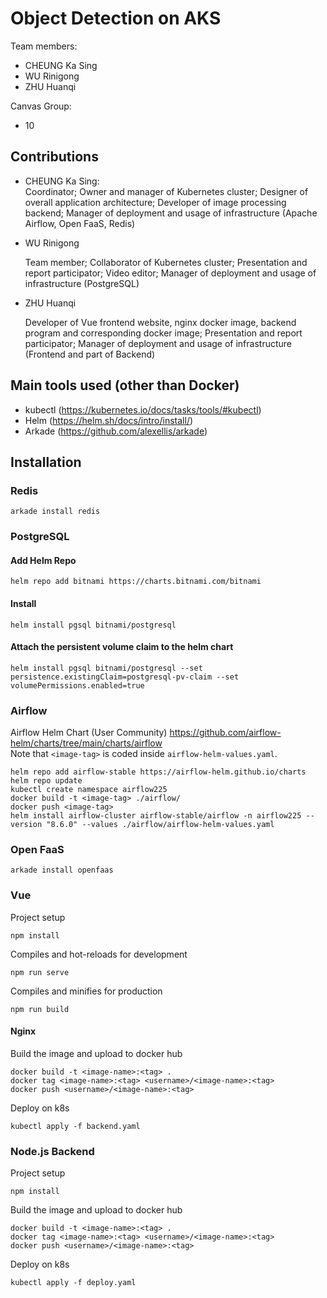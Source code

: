 # Object Detection on AKS  

Team members:  
* CHEUNG Ka Sing
* WU Rinigong 
* ZHU Huanqi

Canvas Group:  
* 10

## Contributions
* CHEUNG Ka Sing:  
  Coordinator; Owner and manager of Kubernetes cluster; Designer of overall application architecture; Developer of image processing backend; Manager of deployment and usage of infrastructure (Apache Airflow, Open FaaS, Redis)
  
* WU Rinigong

  Team member; Collaborator of Kubernetes cluster; Presentation and report participator; Video editor; Manager of deployment and usage of infrastructure (PostgreSQL)

* ZHU Huanqi

  Developer of Vue frontend website, nginx docker image, backend program and corresponding docker image; Presentation and report participator;  Manager of deployment and usage of infrastructure (Frontend and part of Backend)

## Main tools used (other than Docker)
- kubectl (https://kubernetes.io/docs/tasks/tools/#kubectl)
- Helm (https://helm.sh/docs/intro/install/)
- Arkade (https://github.com/alexellis/arkade)

## Installation
### Redis
```
arkade install redis
```
### PostgreSQL
#### Add Helm Repo
```
helm repo add bitnami https://charts.bitnami.com/bitnami
```
#### Install
```
helm install pgsql bitnami/postgresql
```
#### Attach the persistent volume claim to the helm chart
```
helm install pgsql bitnami/postgresql --set persistence.existingClaim=postgresql-pv-claim --set volumePermissions.enabled=true
```

### Airflow
Airflow Helm Chart (User Community) https://github.com/airflow-helm/charts/tree/main/charts/airflow  
Note that `<image-tag>` is coded inside `airflow-helm-values.yaml`.
```
helm repo add airflow-stable https://airflow-helm.github.io/charts
helm repo update
kubectl create namespace airflow225
docker build -t <image-tag> ./airflow/
docker push <image-tag>
helm install airflow-cluster airflow-stable/airflow -n airflow225 --version "8.6.0" --values ./airflow/airflow-helm-values.yaml
```
### Open FaaS
```
arkade install openfaas
```

### Vue

Project setup

```
npm install
```

Compiles and hot-reloads for development

```
npm run serve
```

Compiles and minifies for production

```
npm run build
```

#### Nginx

Build the image and upload to docker hub

```
docker build -t <image-name>:<tag> .
docker tag <image-name>:<tag> <username>/<image-name>:<tag>
docker push <username>/<image-name>:<tag>
```

Deploy on k8s

```
kubectl apply -f backend.yaml
```

### Node.js Backend

Project setup

```
npm install
```

Build the image and upload to docker hub

```
docker build -t <image-name>:<tag> .
docker tag <image-name>:<tag> <username>/<image-name>:<tag>
docker push <username>/<image-name>:<tag>
```

Deploy on k8s

```
kubectl apply -f deploy.yaml
```

